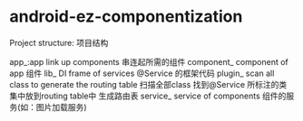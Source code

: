 # android-ez-componentization

Project structure:
项目结构

app_:app link up components 串连起所需的组件
component_ component of app 组件
lib_ DI frame of services @Service 的框架代码
plugin_ scan all class to generate the routing table 扫描全部class 找到@Service 所标注的类 集中放到routing table中 生成路由表
service_ service of components 组件的服务(如：图片加载服务)
